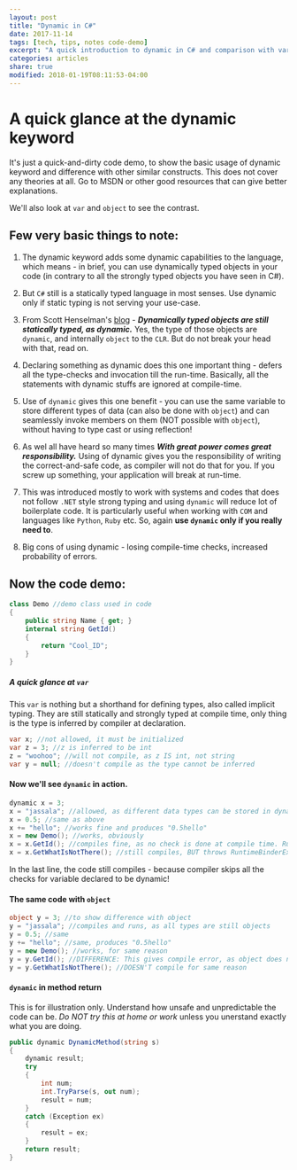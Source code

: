 ```yaml
---
layout: post
title: "Dynamic in C#"
date: 2017-11-14
tags: [tech, tips, notes code-demo]
excerpt: "A quick introduction to dynamic in C# and comparison with var and object keywords."
categories: articles
share: true
modified: 2018-01-19T08:11:53-04:00
---
```




# A quick glance at the dynamic keyword 

It's just a quick-and-dirty code demo, to show the basic usage of dynamic keyword and difference with other similar constructs. This does not cover any theories at all. Go to MSDN or other good resources that can give better explanations.

We'll also look at `var` and `object` to see the contrast.

## Few very basic things to note:

1. The dynamic keyword adds some dynamic capabilities to the language, which means - in brief, you can use dynamically typed objects in your code (in contrary to all the strongly typed objects you have seen in C#).

2. But `C#` still is a statically typed language in most senses. Use dynamic only if static typing is not serving your use-case.

3. From Scott Henselman's [blog](https://www.hanselman.com/blog/C4AndTheDynamicKeywordWhirlwindTourAroundNET4AndVisualStudio2010Beta1.aspx) - ***Dynamically typed objects are still statically typed, as dynamic.*** Yes, the type of those objects are `dynamic`, and internally `object` to the `CLR`. But do not break your head with that, read on.

4. Declaring something as dynamic does this one important thing - defers all the type-checks and invocation till the run-time. Basically, all the statements with dynamic stuffs are ignored at compile-time.

5. Use of `dynamic` gives this one benefit - you can use the same variable to store different types of data (can also be done with `object`) and can seamlessly invoke members on them (NOT possible with `object`), without having to type cast or using reflection!

6. As wel all have heard so many times ***With great power comes great responsibility.*** Using of dynamic gives you the responsibility of writing the correct-and-safe code, as compiler will not do that for you. If you screw up something, your application will break at run-time.

7. This was introduced mostly to work with systems and codes that does not follow `.NET` style strong typing and using `dynamic` will reduce lot of boilerplate code. It is particularly useful when working with `COM` and languages like `Python`, `Ruby` etc. So, again **use `dynamic` only if you really need to**.

8. Big cons of using dynamic - losing compile-time checks, increased probability of errors.

Now the code demo:
----

```cs
class Demo //demo class used in code
{
    public string Name { get; }
    internal string GetId()
    {
        return "Cool_ID";
    }
}
```

##### A quick glance at `var` 

This `var` is nothing but a shorthand for defining types, also called implicit typing. They are still statically and strongly typed at compile time, only thing is the type is inferred by compiler at declaration.

```cs
var x; //not allowed, it must be initialized
var z = 3; //z is inferred to be int
z = "woohoo"; //will not compile, as z IS int, not string
var y = null; //doesn't compile as the type cannot be inferred
```

#### Now we'll see `dynamic` in action.

```cs
dynamic x = 3;
x = "jassala"; //allowed, as different data types can be stored in dynamic
x = 0.5; //same as above
x += "hello"; //works fine and produces "0.5hello"
x = new Demo(); //works, obviously
x = x.GetId(); //compiles fine, as no check is done at compile time. Runs fine as well, as the code is right
x = x.GetWhatIsNotThere(); //still compiles, BUT throws RuntimeBinderException: ''string' does not contain a definition for 'GetWhatIsNotThere''
```

In the last line, the code still compiles - because compiler skips all the checks for variable declared to be dynamic!

#### The same code with `object`

```cs
object y = 3; //to show difference with object
y = "jassala"; //compiles and runs, as all types are still objects
y = 0.5; //same
y += "hello"; //same, produces "0.5hello"
y = new Demo(); //works, for same reason
y = y.GetId(); //DIFFERENCE: This gives compile error, as object does not have a definition of GetId
y = y.GetWhatIsNotThere(); //DOESN'T compile for same reason
```

#### `dynamic` in method return
This is for illustration only. Understand how unsafe and unpredictable the code can be. _Do NOT try this at home or work_ unless you unerstand exactly what you are doing.

```cs
public dynamic DynamicMethod(string s)
{
    dynamic result;
    try
    {
        int num;
        int.TryParse(s, out num);
        result = num;
    }
    catch (Exception ex)
    {
        result = ex;
    }
    return result;
}
```
